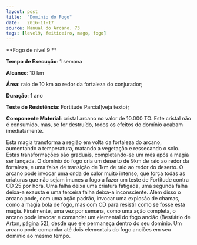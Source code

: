 ```yaml
---
layout: post
title:  "Domínio do Fogo"
date:   2016-11-17
source: Manual do Arcano. 73
tags: [level9, feiticeiro, mago, fogo]
---
```


**Fogo de nível 9 **

**Tempo de Execução**: 1 semana

**Alcance**: 10 km

**Área**: raio de 10 km ao redor da fortaleza do conjurador;

**Duração**: 1 ano

**Teste de Resistência**: Fortitude Parcial(veja texto);

**Componente Material**: cristal arcano no valor de 10.000 TO. Este cristal não é consumido, mas, se for destruído, todos os efeitos do domínio acabam imediatamente.

Esta magia transforma a região em volta da fortaleza do arcano, aumentando a temperatura, matando a vegetação e ressecando o solo. Estas transformações são graduais, completando-se um mês após a magia ser lançada. O domínio do fogo cria um deserto de 9km de 
raio ao redor da fortaleza, e uma faixa de transição de 1km de raio ao redor do deserto. 
O arcano pode invocar uma onda de calor muito intenso, que força todas as criaturas que não sejam imunes a fogo a fazer um teste de Fortitude contra CD 25 por hora. 
Uma falha deixa uma criatura fatigada, uma segunda falha deixa-a exausta e uma terceira falha deixa-a inconsciente. Além disso o arcano pode, com uma ação padrão, invocar uma explosão de chamas, como 
a magia bola de fogo, mas com CD para resistir como se fosse esta magia. Finalmente, uma vez por semana, como uma ação completa, o arcano pode invocar e comandar um elemental do fogo ancião 
(Bestiário de Arton, página 52), desde que ele permaneça dentro do seu domínio. Um arcano pode comandar até dois elementais do fogo anciões em seu domínio ao mesmo tempo.
